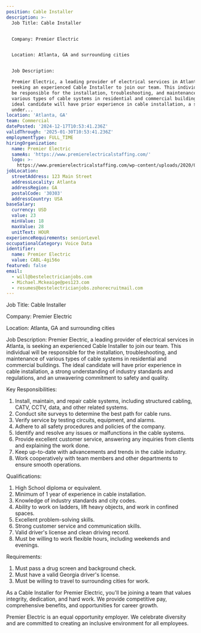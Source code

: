 ```yaml
---
position: Cable Installer
description: >-
  Job Title: Cable Installer


  Company: Premier Electric


  Location: Atlanta, GA and surrounding cities


  Job Description:

  Premier Electric, a leading provider of electrical services in Atlanta, is
  seeking an experienced Cable Installer to join our team. This individual will
  be responsible for the installation, troubleshooting, and maintenance of
  various types of cable systems in residential and commercial buildings. The
  ideal candidate will have prior experience in cable installation, a strong
  under...
location: 'Atlanta, GA'
team: Commercial
datePosted: '2024-12-17T10:53:41.236Z'
validThrough: '2025-01-30T10:53:41.236Z'
employmentType: FULL_TIME
hiringOrganization:
  name: Premier Electric
  sameAs: 'https://www.premierelectricalstaffing.com/'
  logo: >-
    https://www.premierelectricalstaffing.com/wp-content/uploads/2020/05/Premier-Electrical-Staffing-logo.png
jobLocation:
  streetAddress: 123 Main Street
  addressLocality: Atlanta
  addressRegion: GA
  postalCode: '30303'
  addressCountry: USA
baseSalary:
  currency: USD
  value: 23
  minValue: 18
  maxValue: 28
  unitText: HOUR
experienceRequirements: seniorLevel
occupationalCategory: Voice Data
identifier:
  name: Premier Electric
  value: CABL-4gi56o
featured: false
email:
  - will@bestelectricianjobs.com
  - Michael.Mckeaige@pes123.com
  - resumes@bestelectricianjobs.zohorecruitmail.com
---
```




Job Title: Cable Installer

Company: Premier Electric

Location: Atlanta, GA and surrounding cities

Job Description:
Premier Electric, a leading provider of electrical services in Atlanta, is seeking an experienced Cable Installer to join our team. This individual will be responsible for the installation, troubleshooting, and maintenance of various types of cable systems in residential and commercial buildings. The ideal candidate will have prior experience in cable installation, a strong understanding of industry standards and regulations, and an unwavering commitment to safety and quality.

Key Responsibilities:

1. Install, maintain, and repair cable systems, including structured cabling, CATV, CCTV, data, and other related systems.
2. Conduct site surveys to determine the best path for cable runs.
3. Verify service by testing circuits, equipment, and alarms.
4. Adhere to all safety procedures and policies of the company.
5. Identify and resolve any issues or malfunctions in the cable systems.
6. Provide excellent customer service, answering any inquiries from clients and explaining the work done.
7. Keep up-to-date with advancements and trends in the cable industry.
8. Work cooperatively with team members and other departments to ensure smooth operations.

Qualifications:

1. High School diploma or equivalent.
2. Minimum of 1 year of experience in cable installation.
3. Knowledge of industry standards and city codes.
4. Ability to work on ladders, lift heavy objects, and work in confined spaces.
5. Excellent problem-solving skills.
6. Strong customer service and communication skills.
7. Valid driver's license and clean driving record.
8. Must be willing to work flexible hours, including weekends and evenings.

Requirements:

1. Must pass a drug screen and background check.
2. Must have a valid Georgia driver's license.
3. Must be willing to travel to surrounding cities for work.

As a Cable Installer for Premier Electric, you'll be joining a team that values integrity, dedication, and hard work. We provide competitive pay, comprehensive benefits, and opportunities for career growth.

Premier Electric is an equal opportunity employer. We celebrate diversity and are committed to creating an inclusive environment for all employees.
